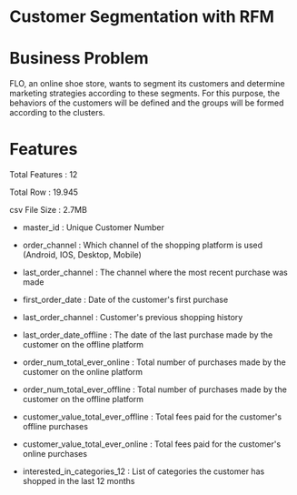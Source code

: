# Customer Segmentation with RFM


# Business Problem

FLO, an online shoe store, wants to segment its customers and determine marketing strategies
according to these segments.
For this purpose, the behaviors of the customers will be defined and the groups will be formed
according to the clusters.

# Features

Total Features   : 12

Total Row        : 19.945

csv File Size    : 2.7MB

- master_id                         : Unique Customer Number

- order_channel                     : Which channel of the shopping platform is used 
                                      (Android, IOS, Desktop, Mobile)
                                      
- last_order_channel                : The channel where the most recent purchase was made

- first_order_date                  : Date of the customer's first purchase

- last_order_channel                : Customer's previous shopping history

- last_order_date_offline           : The date of the last purchase made by the customer on the offline platform

- order_num_total_ever_online       : Total number of purchases made by the customer on the online platform

- order_num_total_ever_offline      : Total number of purchases made by the customer on the offline platform

- customer_value_total_ever_offline : Total fees paid for the customer's offline purchases

- customer_value_total_ever_online  :  Total fees paid for the customer's online purchases

- interested_in_categories_12       : List of categories the customer has shopped in the last 12 months





